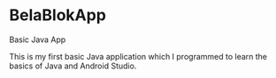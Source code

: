 # BelaBlokApp
Basic Java App

This is my first basic Java application which I programmed to learn the basics of Java and Android Studio.
